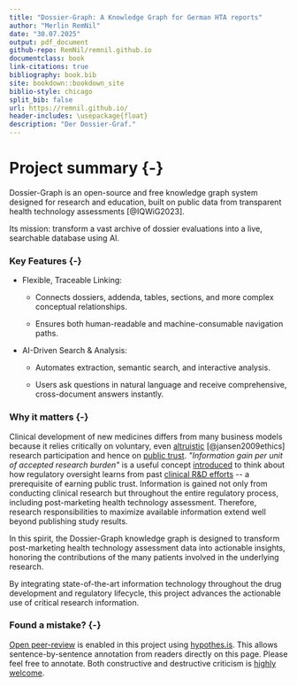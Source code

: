 ```yaml
---
title: "Dossier-Graph: A Knowledge Graph for German HTA reports"
author: "Merlin RemNil"
date: "30.07.2025"
output: pdf_document
github-repo: RemNil/remnil.github.io
documentclass: book
link-citations: true
bibliography: book.bib
site: bookdown::bookdown_site
biblio-style: chicago
split_bib: false
url: https://remnil.github.io/
header-includes: \usepackage{float}
description: "Der Dossier-Graf."
---
```


# Project summary {-}

Dossier-Graph is an open-source and free knowledge graph system designed for research and education, built on public data from transparent health technology assessments [@IQWiG2023].

Its mission: transform a vast archive of dossier evaluations into a live, searchable database using AI.

### Key Features {-}


- Flexible, Traceable Linking:

  - Connects dossiers, addenda, tables, sections, and more complex conceptual relationships.

  - Ensures both human-readable and machine-consumable navigation paths.

- AI-Driven Search & Analysis:

  - Automates extraction, semantic search, and interactive analysis.

  - Users ask questions in natural language and receive comprehensive, cross-document answers instantly.

### Why it matters {-}
Clinical development of new medicines differs from many business models because it relies critically on voluntary, even  [altruistic](https://onlinelibrary.wiley.com/doi/abs/10.1353/hcr.0.0164) [@jansen2009ethics] research participation and hence on [public trust](https://academic.oup.com/bjps/advance-article-abstract/doi/10.1093/bjps/axz023/5524669?redirectedFrom=fulltext). *"Information gain per unit of accepted research burden"* is a useful concept [introduced](https://www.youtube.com/watch?v=5ECTE0gbwFU=0m52s) to think about how regulatory oversight learns from past [clinical R&D efforts](https://www.ema.europa.eu/en/documents/other/laboratory-patient-journey-centrally-authorised-medicine_en.pdf) -- a prerequisite of earning public trust. Information is gained not only from conducting clinical research but throughout the entire regulatory process, including post-marketing health technology assessment. Therefore, research responsibilities to maximize available information extend well beyond publishing study results. 

In this spirit, the Dossier-Graph knowledge graph is designed to transform post-marketing health technology assessment data into actionable insights, honoring the contributions of the many patients involved in the underlying research.

By integrating state-of-the-art information technology throughout the drug development and regulatory lifecycle, this project advances the actionable use of critical research information.

### Found a mistake? {-}
[Open peer-review](http://www.openreviewtoolkit.org/) is enabled in this project using [hypothes.is](https://web.hypothes.is/). This allows sentence-by-sentence annotation from readers directly on this page. Please feel free to annotate. Both constructive and destructive criticism is [highly welcome](http://www.youtube.com/watch?v=ztmvtKLuR7I&t=10m48s).

